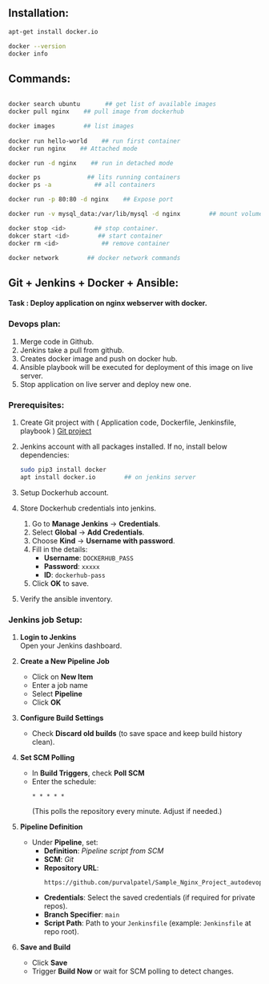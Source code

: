 Installation:
-------------

```bash
apt-get install docker.io

docker --version
docker info
```

Commands:
---------
```bash

docker search ubuntu       ## get list of available images
docker pull nginx    ## pull image from dockerhub

docker images        ## list images
    
docker run hello-world    ## run first container
docker run nginx    ## Attached mode

docker run -d nginx    ## run in detached mode

docker ps             ## lits running containers
docker ps -a            ## all containers

docker run -p 80:80 -d nginx    ## Expose port

docker run -v mysql_data:/var/lib/mysql -d nginx        ## mount volume

docker stop <id>        ## stop container.
dokcer start <id>        ## start container
docker rm <id>            ## remove container

docker network        ## docker network commands
```

Git + Jenkins + Docker + Ansible:
---------------------------------
#### Task : Deploy application on nginx webserver with docker.

### Devops plan:
1. Merge code in Github.
2. Jenkins take a pull from github.
3. Creates docker image and push on docker hub.
4. Ansible playbook will be executed for deployment of this image on live server.
5. Stop application on live server and deploy new one.

### Prerequisites:
1. Create Git project with ( Application code, Dockerfile, Jenkinsfile, playbook )
    [Git project](https://github.com/purvalpatel/Sample_Nginx_Project_autodevops)
   
2. Jenkins account with all packages installed.
   If no, install below dependencies:
    ```bash
    sudo pip3 install docker
    apt install docker.io        ## on jenkins server
    ```
   
4. Setup Dockerhub account.
5. Store Dockerhub credentials into jenkins.
    1. Go to **Manage Jenkins** → **Credentials**.
    2. Select **Global** → **Add Credentials**.
    3. Choose **Kind** → **Username with password**.
    4. Fill in the details:
       - **Username**: `DOCKERHUB_PASS`
       - **Password**: `xxxxx`
       - **ID**: `dockerhub-pass`
    5. Click **OK** to save.

6. Verify the ansible inventory.
   
### Jenkins job Setup:
1. **Login to Jenkins**  
   Open your Jenkins dashboard.

2. **Create a New Pipeline Job**  
   - Click on **New Item**  
   - Enter a job name  
   - Select **Pipeline**  
   - Click **OK**

3. **Configure Build Settings**  
   - Check **Discard old builds** (to save space and keep build history clean).

4. **Set SCM Polling**  
   - In **Build Triggers**, check **Poll SCM**  
   - Enter the schedule:  
     ```
     * * * * *
     ```
     (This polls the repository every minute. Adjust if needed.)

5. **Pipeline Definition**  
   - Under **Pipeline**, set:
     - **Definition**: *Pipeline script from SCM*  
     - **SCM**: *Git*  
     - **Repository URL**:  
       ```
       https://github.com/purvalpatel/Sample_Nginx_Project_autodevops.git
       ```
     - **Credentials**: Select the saved credentials (if required for private repos).  
     - **Branch Specifier**: `main`  
     - **Script Path**: Path to your `Jenkinsfile` (example: `Jenkinsfile` at repo root).

6. **Save and Build**  
   - Click **Save**  
   - Trigger **Build Now** or wait for SCM polling to detect changes.
